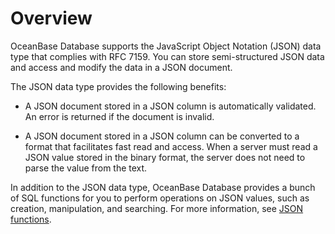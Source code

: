 # Overview

OceanBase Database supports the JavaScript Object Notation (JSON) data type that complies with RFC 7159. You can store semi-structured JSON data and access and modify the data in a JSON document.

The JSON data type provides the following benefits:

* A JSON document stored in a JSON column is automatically validated. An error is returned if the document is invalid.

* A JSON document stored in a JSON column can be converted to a format that facilitates fast read and access. When a server must read a JSON value stored in the binary format, the server does not need to parse the value from the text.

In addition to the JSON data type, OceanBase Database provides a bunch of SQL functions for you to perform operations on JSON values, such as creation, manipulation, and searching. For more information, see [JSON functions](../../../4.functions-of-mysql-mode/7.json-functions-of-mysql-mode/1.create-json-text-function-of-mysql-mode/1.json-array-of-mysql-mode.md).
